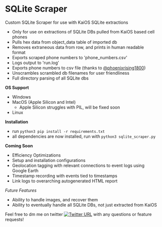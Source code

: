 # SQLite Scraper
Custom SQLite Scraper for use with KaiOS SQLite extractions

- Only for use on extractions of SQLite DBs pulled from KaiOS based cell phones 
- Pulls hex data from object_data table of imported db
- Removes extraneous data from row, and prints in human readable format
- Exports scraped phone numbers to 'phone_numbers.csv'
- Logs output to 'run.log'
- Exports phone numbers to csv file (thanks to [@phoenixrising1800](https://github.com/phoenixrising1800))
- Unscrambles scrambled db filenames for user friendliness
- Full directory parsing of all SQLite dbs


**OS Support**
- Windows
- MacOS (Apple Silicon and Intel)
  - Apple Silicon struggles with PIL, will be fixed soon
- Linux

**Installation**
- run `python3 pip install -r requirements.txt`
- all dependencies are now installed, run with `python3 sqlite_scraper.py`

**Coming Soon**

- Efficiency Optimizations
- Setup and installation configurations
- Geolocation tagging with relevant connections to event logs using Google Earth
- Timestamp recording with events tied to timestamps
- Link logs to overarching autogenerated HTML report 


*Future Features*

- Ability to handle images, and recover them
- Ability to eventually handle all SQLite DBs, not just extracted from KaiOS

Feel free to dm me on twitter [![Twitter URL](https://img.shields.io/twitter/url/https/twitter.com/joedinsmoor.svg?style=social&label=Follow%20%40joedinsmoor)](https://twitter.com/joedinsmoor) with any questions or feature requests!
